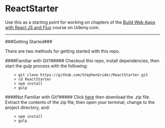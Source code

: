 ReactStarter
====

Use this as a starting point for working on chapters of the [Build Web Apps with React JS and Flux](https://www.udemy.com/learn-and-understand-reactjs/) course on Udemy.com.

---

###Getting Started###

There are two methods for getting started with this repo.

####Familiar with Git?#####
Checkout this repo, install dependencies, then start the gulp process with the following:

```
	> git clone https://github.com/StephenGrider/ReactStarter.git
	> cd ReactStarter
	> npm install
	> gulp
```

####Not Familiar with Git?#####
Click [here](https://github.com/StephenGrider/ReactStarter/releases) then download the .zip file.  Extract the contents of the zip file, then open your terminal, change to the project directory, and:

```
	> npm install
	> gulp
```